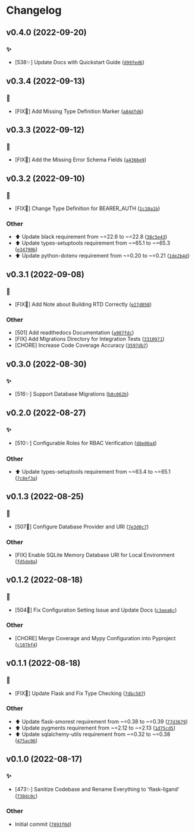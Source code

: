 Changelog
=========

<!--next-version-placeholder-->

## v0.4.0 (2022-09-20)
### :sparkles:
* [538:sparkles:] Update Docs with Quickstart Guide ([`d99fed6`](https://github.com/cowofevil/flask-ligand/commit/d99fed65e10316cd24a986a47714523c40e4e72d))

## v0.3.4 (2022-09-13)
### :robot:
* [FIX:robot:] Add Missing Type Definition Marker ([`a84dfd6`](https://github.com/cowofevil/flask-ligand/commit/a84dfd6e39e4fcdfd99b8cfd7ef40293f745fa2e))

## v0.3.3 (2022-09-12)
### :robot:
* [FIX:robot:] Add the Missing Error Schema Fields ([`a4366e9`](https://github.com/cowofevil/flask-ligand/commit/a4366e9df0badebd1cf050390a1eb69ea3798fcb))

## v0.3.2 (2022-09-10)
### :robot:
* [FIX:robot:] Change Type Definition for BEARER_AUTH ([`1c10a1b`](https://github.com/cowofevil/flask-ligand/commit/1c10a1b7349cce80b72252fbed67f864c426c38b))

### Other
* :arrow_up: Update black requirement from ~=22.6 to ~=22.8 ([`38c5e43`](https://github.com/cowofevil/flask-ligand/commit/38c5e4355d42c12909314e7f4145e6d0bb40107b))
* :arrow_up: Update types-setuptools requirement from ~=65.1 to ~=65.3 ([`e34790b`](https://github.com/cowofevil/flask-ligand/commit/e34790ba04c1f77e40c239b1c40cd84d0603cf0d))
* :arrow_up: Update python-dotenv requirement from ~=0.20 to ~=0.21 ([`1de2b4d`](https://github.com/cowofevil/flask-ligand/commit/1de2b4d7ca85dfba0231c0692c4b3537f2011e47))

## v0.3.1 (2022-09-08)
### :robot:
* [FIX:robot:] Add Note about Building RTD Correctly ([`e27d050`](https://github.com/cowofevil/flask-ligand/commit/e27d050e9888353e8aa7635eff59c58237c4f176))

### Other
* [501] Add readthedocs Documentation ([`a907fdc`](https://github.com/cowofevil/flask-ligand/commit/a907fdcbc28e1bcf60b71500679f3c6c8044af5c))
* [FIX] Add Migrations Directory for Integration Tests ([`3310971`](https://github.com/cowofevil/flask-ligand/commit/3310971baa7574a28f35fd9af60d17d8bb8369ad))
* [CHORE] Increase Code Coverage Accuracy ([`3597db7`](https://github.com/cowofevil/flask-ligand/commit/3597db7f932ef2c93f3d263e1df557d52d9097aa))

## v0.3.0 (2022-08-30)
### :sparkles:
* [516:sparkles:] Support Database Migrations ([`b8c062b`](https://github.com/cowofevil/flask-ligand/commit/b8c062b925ea6f83c083a90398e5ee41ca03344e))

## v0.2.0 (2022-08-27)
### :sparkles:
* [510:sparkles:] Configurable Roles for RBAC Verification ([`d8e80a4`](https://github.com/cowofevil/flask-ligand/commit/d8e80a428875958a9af7e6774c8cfa2a370dab94))

### Other
* :arrow_up: Update types-setuptools requirement from ~=63.4 to ~=65.1 ([`7c8ef3a`](https://github.com/cowofevil/flask-ligand/commit/7c8ef3a6f19bf1f752d25f92ced9f22c67a24986))

## v0.1.3 (2022-08-25)
### :robot:
* [507:robot:] Configure Database Provider and URI ([`7e3d0c7`](https://github.com/cowofevil/flask-ligand/commit/7e3d0c7e1ce231893be80b6fd78802f0f589c347))

### Other
* [FIX] Enable SQLite Memory Database URI for Local Environment ([`fd5de8a`](https://github.com/cowofevil/flask-ligand/commit/fd5de8a4e7ad60368caa4e5c4604a944ab54c3dd))

## v0.1.2 (2022-08-18)
### :robot:
* [504:robot:] Fix Configuration Setting Issue and Update Docs ([`c3aea6c`](https://github.com/cowofevil/flask-ligand/commit/c3aea6c9f40b9f1bd2dd3da96f551733985c0332))

### Other
* [CHORE] Merge Coverage and Mypy Configuration into Pyproject ([`c187bf4`](https://github.com/cowofevil/flask-ligand/commit/c187bf42dea9b6316dee5a49eed2e9473e2f39c3))

## v0.1.1 (2022-08-18)
### :robot:
* [FIX:robot:] Update Flask and Fix Type Checking ([`7dbc587`](https://github.com/cowofevil/flask-ligand/commit/7dbc587d71bee3b111dc03ff539222959cbce426))

### Other
* :arrow_up: Update flask-smorest requirement from ~=0.38 to ~=0.39 ([`77d3679`](https://github.com/cowofevil/flask-ligand/commit/77d3679b1671a8ad3d405ded3a9c86e8c6713b32))
* :arrow_up: Update pygments requirement from ~=2.12 to ~=2.13 ([`1d75cd5`](https://github.com/cowofevil/flask-ligand/commit/1d75cd5e8b752a1f0c3dbffc67c07baa7f3c693b))
* :arrow_up: Update sqlalchemy-utils requirement from ~=0.32 to ~=0.38 ([`475ac06`](https://github.com/cowofevil/flask-ligand/commit/475ac0671becde3392d063c9045779bfed3c3fb8))

## v0.1.0 (2022-08-17)
### :sparkles:
* [473:sparkles:] Sanitize Codebase and Rename Everything to 'flask-ligand' ([`730dc0c`](https://github.com/cowofevil/flask-ligand/commit/730dc0c2825a8f0c40fee141e2001c46ec924700))

### Other
* Initial commit ([`7893f0d`](https://github.com/cowofevil/flask-ligand/commit/7893f0de70b26a853ad86a243d16b2d5589ba968))
